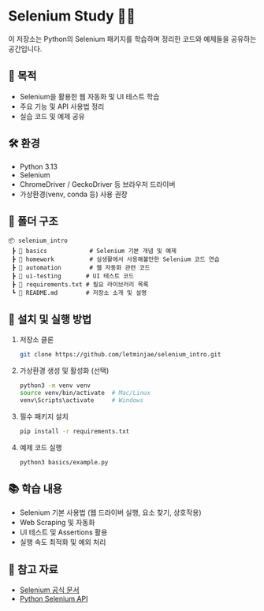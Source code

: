 # Selenium Study 🕵️‍♂️  

이 저장소는 Python의 Selenium 패키지를 학습하며 정리한 코드와 예제들을 공유하는 공간입니다.  

## 📌 목적  
- Selenium을 활용한 웹 자동화 및 UI 테스트 학습  
- 주요 기능 및 API 사용법 정리  
- 실습 코드 및 예제 공유  

## 🛠️ 환경  
- Python 3.13
- Selenium  
- ChromeDriver / GeckoDriver 등 브라우저 드라이버  
- 가상환경(venv, conda 등) 사용 권장  

## 📂 폴더 구조  
```plaintext
📦 selenium_intro
 ┣ 📂 basics            # Selenium 기본 개념 및 예제
 ┣ 📂 homework          # 실생활에서 사용해볼만한 Selenium 코드 연습
 ┣ 📂 automation        # 웹 자동화 관련 코드
 ┣ 📂 ui-testing       # UI 테스트 코드
 ┣ 📜 requirements.txt # 필요 라이브러리 목록
 ┗ 📜 README.md        # 저장소 소개 및 설명
```

## 📌 설치 및 실행 방법  
1. 저장소 클론  
   ```bash
   git clone https://github.com/letminjae/selenium_intro.git
   ```
2. 가상환경 생성 및 활성화 (선택)  
   ```bash
   python3 -m venv venv
   source venv/bin/activate  # Mac/Linux
   venv\Scripts\activate     # Windows
   ```
3. 필수 패키지 설치  
   ```bash
   pip install -r requirements.txt
   ```
4. 예제 코드 실행  
   ```bash
   python3 basics/example.py
   ```

## 📚 학습 내용  
- Selenium 기본 사용법 (웹 드라이버 실행, 요소 찾기, 상호작용)  
- Web Scraping 및 자동화  
- UI 테스트 및 Assertions 활용  
- 실행 속도 최적화 및 예외 처리  

## 📌 참고 자료  
- [Selenium 공식 문서](https://www.selenium.dev/documentation/)  
- [Python Selenium API](https://selenium-python.readthedocs.io/)  
